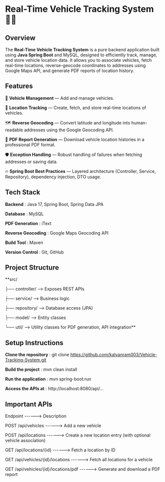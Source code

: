 # Real-Time Vehicle Tracking System 🚗📍  

## Overview  
The **Real-Time Vehicle Tracking System** is a pure backend application built using **Java Spring Boot** and MySQL, designed to efficiently track, manage, and store vehicle location data. It allows you to associate vehicles, fetch real-time locations, reverse-geocode coordinates to addresses using Google Maps API, and generate PDF reports of location history. 

## Features  
🚗 **Vehicle Management** — Add and manage vehicles.

📍 **Location Tracking** — Create, fetch, and store real-time locations of vehicles.

🗺️ **Reverse Geocoding** — Convert latitude and longitude into human-readable addresses using the Google Geocoding API.

📄 **PDF Report Generation** — Download vehicle location histories in a professional PDF format.

🛡️ **Exception Handling** — Robust handling of failures when fetching addresses or saving data.

🔥 **Spring Boot Best Practices** — Layered architecture (Controller, Service, Repository), dependency injection, DTO usage.

## Tech Stack  
**Backend**              : Java 17, Spring Boot, Spring Data JPA

**Database**             : MySQL

**PDF Generation**       : iText

**Reverse Geocoding**    : Google Maps Geocoding API

**Build Tool**           : Maven

**Version Control**      : Git, GitHub


## Project Structure

**src/
 
 ├── controller/    --> Exposes REST APIs
 
 ├── service/       --> Business logic
 
 ├── repository/    --> Database access (JPA)
 
 ├── model/         --> Entity classes
 
 └── util/          --> Utility classes for PDF generation, API integration**


 ## Setup Instructions

 **Clone the repository**  :  git clone https://github.com/kalyanram003/Vehicle-Tracking-System.git

**Build the project**      :  mvn clean install

**Run the application**    :  mvn spring-boot:run

**Access the APIs at**     :  http://localhost:8080/api/...


## Important APIs

Endpoint                             ------>   Description

POST /api/vehicles                   ------>   Add a new vehicle

POST /api/locations                  ------>   Create a new location entry (with optional vehicle association)

GET /api/locations/{id}              ------>   Fetch a location by ID

GET /api/vehicles/{id}/locations     ------>   Fetch all locations for a vehicle

GET /api/vehicles/{id}/locations/pdf ------>   Generate and download a PDF report
